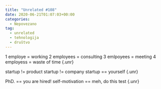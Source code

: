 ```yaml
---
title: "Unrelated #108"
date: 2020-06-21T01:07:03+00:00
categories:
  - Nepovezano
tag:
  - unrelated
  - tehnologija
  - društvo
---
```


1 employe   = working
2 employees = consulting
3 emlpoyees = meeting
4 employess = waste of time
{.unr}

startup != product
startup != company
startup == yourself
{.unr}

PhD.            == you are hired!
self-motivation == meh, do this test
{.unr}
